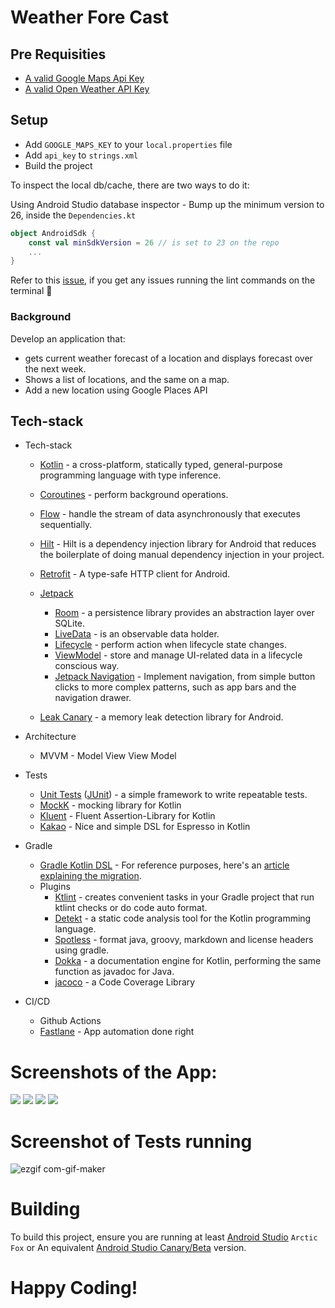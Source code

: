 # Weather Fore Cast


## Pre Requisities

- [A valid Google Maps Api Key](https://developers.google.com/maps/documentation/android-sdk/get-api-key)
- [A valid Open Weather API Key](https://openweathermap.org/appid)

## Setup
 - Add `GOOGLE_MAPS_KEY` to your `local.properties` file
 - Add ``api_key`` to `strings.xml`
 - Build the project



To inspect the local db/cache, there are two ways to do it:

Using Android Studio database inspector - Bump up the minimum version to 26, inside the `Dependencies.kt`

```kotlin
object AndroidSdk {
    const val minSdkVersion = 26 // is set to 23 on the repo
    ...
}
```

Refer to this [issue](https://github.com/gradle/gradle/issues/10248), if you get any issues running the lint commands on the terminal :rocket:

### Background

Develop an application that:

* gets current weather forecast of a location and displays forecast over the next week.
* Shows a list of locations, and the same on a map.
* Add a new location using Google Places API


## Tech-stack

* Tech-stack
    * [Kotlin](https://kotlinlang.org/) - a cross-platform, statically typed, general-purpose programming language with type inference.
    * [Coroutines](https://kotlinlang.org/docs/reference/coroutines-overview.html) - perform background operations.
    * [Flow](https://kotlinlang.org/docs/reference/coroutines/flow.html) - handle the stream of data asynchronously that executes sequentially.
    * [Hilt](https://developer.android.com/training/dependency-injection/hilt-android) - Hilt is a dependency injection library for Android that reduces the boilerplate of doing manual dependency injection in your project.
    * [Retrofit](https://square.github.io/retrofit/) - A type-safe HTTP client for Android.
    * [Jetpack](https://developer.android.com/jetpack)
        * [Room](https://developer.android.com/topic/libraries/architecture/room) - a persistence library provides an abstraction layer over SQLite.
        * [LiveData](https://developer.android.com/topic/libraries/architecture/livedata) - is an observable data holder.
        * [Lifecycle](https://developer.android.com/topic/libraries/architecture/lifecycle) - perform action when lifecycle state changes.
        * [ViewModel](https://developer.android.com/topic/libraries/architecture/viewmodel) - store and manage UI-related data in a lifecycle conscious way.
        * [Jetpack Navigation](https://developer.android.com/guide/navigation/navigation-getting-started) -  Implement navigation, from simple button clicks to more complex patterns, such as app bars and the navigation drawer.

    * [Leak Canary](https://github.com/square/leakcanary) - a memory leak detection library for Android.

* Architecture
    * MVVM - Model View View Model
* Tests
    * [Unit Tests](https://en.wikipedia.org/wiki/Unit_testing) ([JUnit](https://junit.org/junit4/)) - a simple framework to write repeatable tests.
    * [MockK](https://github.com/mockk) - mocking library for Kotlin
    * [Kluent](https://github.com/MarkusAmshove/Kluent) - Fluent Assertion-Library for Kotlin
    * [Kakao](https://github.com/agoda-com/Kakao) - Nice and simple DSL for Espresso in Kotlin
* Gradle
    * [Gradle Kotlin DSL](https://docs.gradle.org/current/userguide/kotlin_dsl.html) - For reference purposes, here's an [article explaining the migration](https://medium.com/@evanschepsiror/migrating-to-kotlin-dsl-4ee0d6d5c977).
    * Plugins
        * [Ktlint](https://github.com/JLLeitschuh/ktlint-gradle) - creates convenient tasks in your Gradle project that run ktlint checks or do code auto format.
        * [Detekt](https://github.com/detekt/detekt) - a static code analysis tool for the Kotlin programming language.
        * [Spotless](https://github.com/diffplug/spotless) - format java, groovy, markdown and license headers using gradle.
        * [Dokka](https://github.com/Kotlin/dokka) - a documentation engine for Kotlin, performing the same function as javadoc for Java.
        * [jacoco](https://github.com/jacoco/jacoco) - a Code Coverage Library
* CI/CD
    * Github Actions
    * [Fastlane](https://fastlane.tools) - App automation done right



# Screenshots of the App: 
![](https://user-images.githubusercontent.com/17246592/127883474-fdf83d0c-fd39-4305-992b-36633983fbfc.jpg)
![](https://user-images.githubusercontent.com/17246592/127883500-612aa0f7-6a41-4aa2-bc8b-9fe858b91ed6.jpg)
![](https://user-images.githubusercontent.com/17246592/127883510-296329aa-59ec-43fa-ab2a-38e13c750bd0.jpg)
![](https://user-images.githubusercontent.com/17246592/127883537-7f4ccdd3-d9d2-43c3-af58-d80f233d5e27.jpg)


# Screenshot of Tests running
![ezgif com-gif-maker](https://user-images.githubusercontent.com/17246592/127883854-a922e2a5-1ace-4e36-ba7e-e636ad53a54e.gif)

# Building
To build this project, ensure you are running at least [Android Studio](https://developer.android.com/studio) ```Arctic Fox``` or An equivalent [Android Studio Canary/Beta](https://developer.android.com/studio/preview) version.


# Happy Coding!

